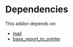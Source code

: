# Dependencies

This addon depends on:

- [mail](https://github.com/bringout/oca-ocb-core)
- [base_report_to_printer](https://github.com/bringout/oca-report)

